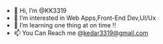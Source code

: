 - 👋 Hi, I’m @KK3319
- 👀 I’m interested in Web Apps,Front-End Dev,UI/Ux 
- 🌱 I’m learning one thing at on time !! 
- 📫 You Can Reach me @kedar3319@gmail.com

<!---
KK3319/KK3319 is a ✨ special ✨ repository because its `README.md` (this file) appears on your GitHub profile.
You can click the Preview link to take a look at your changes.
--->
